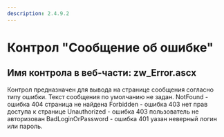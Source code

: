 ```yaml
---
description: 2.4.9.2
---
```


# Контрол "Сообщение об ошибке"

## Имя контрола в веб-части: zw\_Error.ascx

Контрол предназначен для вывода на странице сообщения согласно типу ошибки. Текст сообщения по умолчанию не задан. NotFound - ошибка 404 страница не найдена Forbidden - ошибка 403 нет прав доступа к странице Unauthorized - ошибка 403 пользователь не авторизован BadLoginOrPassword - ошибка 401 уазан неверный логин или пароль.

